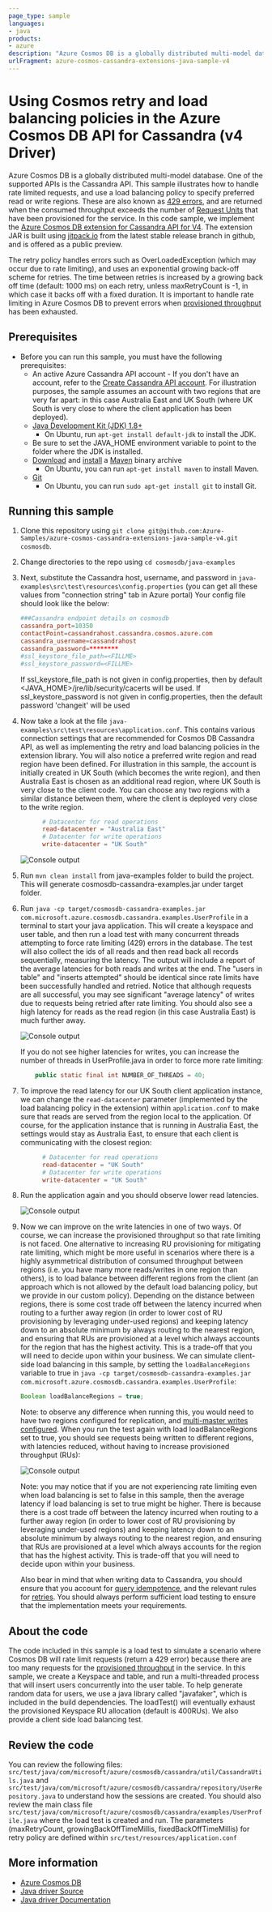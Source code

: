 ```yaml
---
page_type: sample
languages:
- java
products:
- azure
description: "Azure Cosmos DB is a globally distributed multi-model database. One of the supported APIs is the Cassandra API"
urlFragment: azure-cosmos-cassandra-extensions-java-sample-v4
---
```


# Using Cosmos retry and load balancing policies in the Azure Cosmos DB API for Cassandra (v4 Driver)
Azure Cosmos DB is a globally distributed multi-model database. One of the supported APIs is the Cassandra API. This sample illustrates how to handle rate limited requests, and use a load balancing policy to specify preferred read or write regions. These are also known as [429 errors](https://docs.microsoft.com/rest/api/cosmos-db/http-status-codes-for-cosmosdb), and are returned when the consumed throughput exceeds the number of [Request Units](https://docs.microsoft.com/azure/cosmos-db/request-units) that have been provisioned for the service. In this code sample, we implement the [Azure Cosmos DB extension for Cassandra API for V4](https://github.com/Azure/azure-cosmos-cassandra-extensions/tree/feature/java-driver-4/improved-concurrency-and-test-coverage). The extension JAR is built using [jitpack.io](https://jitpack.io) from the latest stable release branch in github, and is offered as a public preview. 

The retry policy handles errors such as OverLoadedException (which may occur due to rate limiting), and uses an exponential growing back-off scheme for retries. The time between retries is increased by a growing back off time (default: 1000 ms) on each retry, unless maxRetryCount is -1, in which case it backs off with a fixed duration. It is important to handle rate limiting in Azure Cosmos DB to prevent errors when [provisioned throughput](https://docs.microsoft.com/azure/cosmos-db/how-to-provision-container-throughput) has been exhausted. 

## Prerequisites
* Before you can run this sample, you must have the following prerequisites:
    * An active Azure Cassandra API account - If you don't have an account, refer to the [Create Cassandra API account](https://aka.ms/cassapijavaqs). For illustration purposes, the sample assumes an account with two regions that are very far apart: in this case Australia East and UK South (where UK South is very close to where the client application has been deployed). 
    * [Java Development Kit (JDK) 1.8+](http://www.oracle.com/technetwork/java/javase/downloads/jdk8-downloads-2133151.html)
        * On Ubuntu, run `apt-get install default-jdk` to install the JDK.
    * Be sure to set the JAVA_HOME environment variable to point to the folder where the JDK is installed.
    * [Download](http://maven.apache.org/download.cgi) and [install](http://maven.apache.org/install.html) a [Maven](http://maven.apache.org/) binary archive
        * On Ubuntu, you can run `apt-get install maven` to install Maven.
    * [Git](https://www.git-scm.com/)
        * On Ubuntu, you can run `sudo apt-get install git` to install Git.

## Running this sample
1. Clone this repository using `git clone git@github.com:Azure-Samples/azure-cosmos-cassandra-extensions-java-sample-v4.git cosmosdb`.

1. Change directories to the repo using `cd cosmosdb/java-examples`

1. Next, substitute the Cassandra host, username, and password in  `java-examples\src\test\resources\config.properties` (you can get all these values from "connection string" tab in Azure portal) Your config file should look like the below:

    ```conf
    ###Cassandra endpoint details on cosmosdb
    cassandra_port=10350
    contactPoint=cassandrahost.cassandra.cosmos.azure.com
    cassandra_username=cassandrahost
    cassandra_password=********
    #ssl_keystore_file_path=<FILLME>
    #ssl_keystore_password=<FILLME>     
    ```

    If ssl_keystore_file_path is not given in config.properties, then by default <JAVA_HOME>/jre/lib/security/cacerts will be used. If ssl_keystore_password is not given in config.properties, then the default password 'changeit' will be used

1. Now take a look at the file `java-examples\src\test\resources\application.conf`. This contains various connection settings that are recommended for Cosmos DB Cassandra API, as well as implementing the retry and load balancing policies in the extension library. You will also notice a preferred write region and read region have been defined. For illustration in this sample, the account is initially created in UK South (which becomes the write region), and then Australia East is chosen as an additional read region, where UK South is very close to the client code. You can choose any two regions with a similar distance between them, where the client is deployed very close to the write region.

    ```conf
          # Datacenter for read operations
          read-datacenter = "Australia East"
          # Datacenter for write operations
          write-datacenter = "UK South"
    ``` 

   ![Console output](./media/regions.png)

1. Run `mvn clean install` from java-examples folder to build the project. This will generate cosmosdb-cassandra-examples.jar under target folder.
 
1. Run `java -cp target/cosmosdb-cassandra-examples.jar com.microsoft.azure.cosmosdb.cassandra.examples.UserProfile` in a terminal to start your java application. This will create a keyspace and user table, and then run a load test with many concurrent threads attempting to force rate limiting (429) errors in the database. The test will also collect the ids of all reads and then read back all records sequentially, measuring the latency. The output will include a report of the average latencies for both reads and writes at the end. The "users in table" and "inserts attempted" should be identical since rate limits have been successfully handled and retried. Notice that although requests are all successful, you may see significant "average latency" of writes due to requests being retried after rate limiting. You should also see a high latency for reads as the read region (in this case Australia East) is much further away.

   ![Console output](./media/output.png)

    If you do not see higher latencies for writes, you can increase the number of threads in UserProfile.java in order to force more rate limiting: 

    ```java
        public static final int NUMBER_OF_THREADS = 40;
    ```

1. To improve the read latency for our UK South client application instance, we can change the `read-datacenter` parameter (implemented by the load balancing policy in the extension) within `application.conf` to make sure that reads are served from the region local to the application. Of course, for the application instance that is running in Australia East, the settings would stay as Australia East, to ensure that each client is communicating with the closest region:

    ```conf
          # Datacenter for read operations
          read-datacenter = "UK South"
          # Datacenter for write operations
          write-datacenter = "UK South"
    ```

1. Run the application again and you should observe lower read latencies.

   ![Console output](./media/local-read-output.png)

1. Now we can improve on the write latencies in one of two ways. Of course, we can increase the provisioned throughput so that rate limiting is not faced. One alternative to increasing RU provisioning for mitigating rate limiting, which might be more useful in scenarios where there is a highly asymmetrical distribution of consumed throughput between regions (i.e. you have many more reads/writes in one region than others), is to load balance between different regions from the client (an approach which is not allowed by the default load balancing policy, but we provide in our custom policy). Depending on the distance between regions, there is some cost trade off between the latency incurred when routing to a further away region (in order to lower cost of RU provisioning by leveraging under-used regions) and keeping latency down to an absolute minimum by always routing to the nearest region, and ensuring that RUs are provisioned at a level which always accounts for the region that has the highest activity. This is a trade-off that you will need to decide upon within your business. We can simulate client-side load balancing in this sample, by setting the `loadBalanceRegions` variable to true in `java -cp target/cosmosdb-cassandra-examples.jar com.microsoft.azure.cosmosdb.cassandra.examples.UserProfile`:

    ```java
    Boolean loadBalanceRegions = true;
    ```
    Note: to observe any difference when running this, you would need to have two regions configured for replication, and [multi-master writes configured](https://docs.microsoft.com/en-us/azure/cosmos-db/how-to-multi-master). When you run the test again with load loadBalanceRegions set to true, you should see requests being written to different regions, with latencies reduced, without having to increase provisioned throughput (RUs):

    ![Console output](./media/loadbalancingoutput.png)

    Note: you may notice that if you are not experiencing rate limiting even when load balancing is set to false in this sample, then the average latency if load balancing is set to true might be higher. There is because there is a cost trade off between the latency incurred when routing to a further away region (in order to lower cost of RU provisioning by leveraging under-used regions) and keeping latency down to an absolute minimum by always routing to the nearest region, and ensuring that RUs are provisioned at a level which always accounts for the region that has the highest activity. This is trade-off that you will need to decide upon within your business.  
    
    Also bear in mind that when writing data to Cassandra, you should ensure that you account for [query idempotence](https://docs.datastax.com/en/developer/java-driver/3.0/manual/idempotence/), and the relevant rules for [retries](https://docs.datastax.com/en/developer/java-driver/3.0/manual/retries/#retries-and-idempotence). You should always perform sufficient load testing to ensure that the implementation meets your requirements.

## About the code
The code included in this sample is a load test to simulate a scenario where Cosmos DB will rate limit requests (return a 429 error) because there are too many requests for the [provisioned throughput](https://docs.microsoft.com/azure/cosmos-db/how-to-provision-container-throughput) in the service. In this sample, we create a Keyspace and table, and run a multi-threaded process that will insert users concurrently into the user table. To help generate random data for users, we use a java library called "javafaker", which is included in the build dependencies. The loadTest() will eventually exhaust the provisioned Keyspace RU allocation (default is 400RUs). We also provide a client side load balancing test. 



## Review the code

You can review the following files: `src/test/java/com/microsoft/azure/cosmosdb/cassandra/util/CassandraUtils.java` and `src/test/java/com/microsoft/azure/cosmosdb/cassandra/repository/UserRepository.java` to understand how the sessions are created. You should also review the main class file  `src/test/java/com/microsoft/azure/cosmosdb/cassandra/examples/UserProfile.java` where the load test is created and run. The parameters (maxRetryCount, growingBackOffTimeMillis, fixedBackOffTimeMillis) for retry policy are defined within `src/test/resources/application.conf`

## More information

- [Azure Cosmos DB](https://docs.microsoft.com/azure/cosmos-db/introduction)
- [Java driver Source](https://github.com/datastax/java-driver)
- [Java driver Documentation](https://docs.datastax.com/en/developer/java-driver/)
